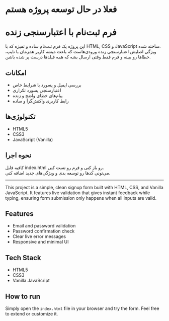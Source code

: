 # فعلا در حال توسعه پروژه هستم 
# فرم ثبت‌نام با اعتبارسنجی زنده

این پروژه یک فرم ثبت‌نام ساده و تمیزه که با HTML, CSS و JavaScript ساخته شده.  
ویژگی اصلیش اعتبارسنجی زنده ورودی‌هاست که باعث میشه کاربر همزمان با تایپ، خطاها رو ببینه و فرم فقط وقتی ارسال بشه که همه فیلدها درست پر شده باشن.

## امکانات
- بررسی ایمیل و پسورد با شرایط خاص  
- اعتبارسنجی پسورد تکراری  
- پیام‌های خطای واضح و زنده  
- رابط کاربری واکنش‌گرا و ساده  

## تکنولوژی‌ها
- HTML5  
- CSS3  
- JavaScript (Vanilla)

## نحوه اجرا
کافیه فایل index.html رو باز کنی و فرم رو تست کنی.  
می‌تونی کدها رو توسعه بدی و ویژگی‌های جدید اضافه کنی.

---

This project is a simple, clean signup form built with HTML, CSS, and Vanilla JavaScript. It features live validation that gives instant feedback while typing, ensuring form submission only happens when all inputs are valid.

## Features
- Email and password validation  
- Password confirmation check  
- Clear live error messages  
- Responsive and minimal UI

## Tech Stack
- HTML5  
- CSS3  
- Vanilla JavaScript

## How to run
Simply open the `index.html` file in your browser and try the form. Feel free to extend or customize it.

